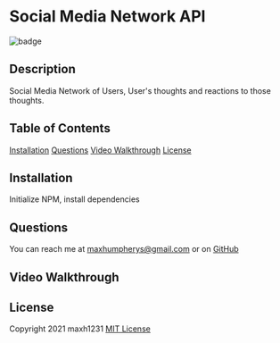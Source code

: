   # Social Media Network API
  ![badge](https://img.shields.io/badge/license-MIT-blue)

  ## Description
  Social Media Network of Users, User's thoughts and reactions to those thoughts.

  ## Table of Contents
  [Installation](#Installation)
  [Questions](#Questions)
  [Video Walkthrough](#Video)
  [License](#License)

  ## Installation
  Initialize NPM, install dependencies

  ## Questions 
  You can reach me at maxhumpherys@gmail.com or on [GitHub](https://github.com/maxh1231)

  ## Video Walkthrough

  ## License
  
Copyright 2021 maxh1231
[MIT License](https://opensource.org/licenses/MIT)